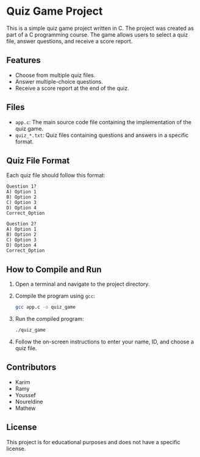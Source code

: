 # Quiz Game Project

This is a simple quiz game project written in C. The project was created as part of a C programming course. The game allows users to select a quiz file, answer questions, and receive a score report.

## Features

- Choose from multiple quiz files.
- Answer multiple-choice questions.
- Receive a score report at the end of the quiz.

## Files

- `app.c`: The main source code file containing the implementation of the quiz game.
- `quiz_*.txt`: Quiz files containing questions and answers in a specific format.

## Quiz File Format

Each quiz file should follow this format:

```
Question 1?
A) Option 1
B) Option 2
C) Option 3
D) Option 4
Correct_Option

Question 2?
A) Option 1
B) Option 2
C) Option 3
D) Option 4
Correct_Option
```

## How to Compile and Run

1. Open a terminal and navigate to the project directory.

2. Compile the program using `gcc`:

   ```sh
   gcc app.c -o quiz_game
   ```

3. Run the compiled program:

   ```sh
   ./quiz_game
   ```

4. Follow the on-screen instructions to enter your name, ID, and choose a quiz file.

## Contributors

- Karim
- Ramy
- Youssef
- Noureldine
- Mathew

## License

This project is for educational purposes and does not have a specific license.
